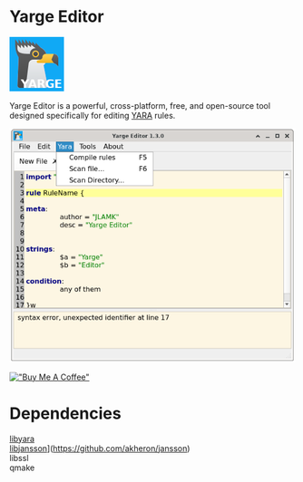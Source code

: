 # Yarge Editor

![Logo](images/yarge2.png )

Yarge Editor is a powerful, cross-platform, free, and open-source tool designed specifically for editing [YARA](https://github.com/VirusTotal/yara) rules.

![Screenshot](rc/images/screenshot.png )

[!["Buy Me A Coffee"](https://www.buymeacoffee.com/assets/img/custom_images/orange_img.png)](https://www.buymeacoffee.com/jlamk)

# Dependencies
[libyara](https://github.com/VirusTotal/yara)<br>
[libjansson](libjansson)](https://github.com/akheron/jansson)<br>
libssl<br>
qmake<br>
